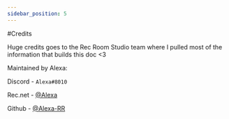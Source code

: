 ```yaml
---
sidebar_position: 5
---
```


#Credits

Huge credits goes to the Rec Room Studio team where I pulled most of the information that builds this doc <3


Maintained by Alexa:

Discord - `Alexa#8010`

Rec.net - [@Alexa](https://rec.net/user/Alexa)

Github - [@Alexa-RR](https://github.com/Alexa-RR)